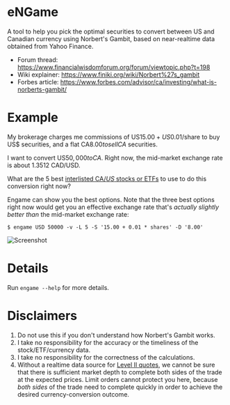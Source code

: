 # eNGame

A tool to help you pick the optimal securities to convert between US and Canadian currency using Norbert's Gambit,
based on near-realtime data obtained from Yahoo Finance.

- Forum thread: https://www.financialwisdomforum.org/forum/viewtopic.php?t=198
- Wiki explainer: https://www.finiki.org/wiki/Norbert%27s_gambit
- Forbes article: https://www.forbes.com/advisor/ca/investing/what-is-norberts-gambit/

# Example

My brokerage charges me commissions of US$15.00 + US$0.01/share to buy US$ securities,
and a flat CA$8.00 to sell CA$ securities.

I want to convert US$50,000 to CA$. Right now, the mid-market exchange rate is about 1.3512 CAD/USD.

What are the 5 best
[interlisted CA$/US$ stocks or ETFs](https://www.canadianmoneyforum.com/threads/dual-listed-etfs-tsx-nyse.135364/post-1972456)
to use to do this conversion right now?

Engame can show you the best options. Note that the three best options right now would get you an effective exchange rate
that's _actually slightly better than_ the mid-market exchange rate:

```
$ engame USD 50000 -v -L 5 -S '15.00 + 0.01 * shares' -D '8.00'
```
![Screenshot](screenshot.png)

# Details

Run `engame --help` for more details.

# Disclaimers

1. Do not use this if you don't understand how Norbert's Gambit works.
2. I take no responsibility for the accuracy or the timeliness of the stock/ETF/currency data.
3. I take no responsibility for the correctness of the calculations.
4. Without a realtime data source for [Level II quotes](https://www.investopedia.com/articles/trading/06/level2quotes.asp#toc-what-is-level-ii),
   we cannot be sure that there is sufficient market depth to complete both sides of the trade at the expected prices. Limit orders
   cannot protect you here, because _both sides_ of the trade need to complete quickly in order to achieve the desired
   currency-conversion outcome.
